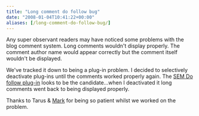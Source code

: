 ```yaml
---
title: "Long comment do follow bug"
date: "2008-01-04T10:41:22+00:00"
aliases: [/long-comment-do-follow-bug/]
---
```


Any super observant readers may have noticed some problems with the blog comment system. Long comments wouldn't display properly. The comment author name would appear correctly but the comment itself wouldn't be displayed.

We've tracked it down to being a plug-in problem. I decided to selectively deactivate plug-ins until the comments worked properly again. The [SEM Do follow plug-in](http://www.semiologic.com/software/dofollow/) looks to be the candidate...when I deactivated it long comments went back to being displayed properly.

Thanks to Tarus &amp; [Mark](http://www.socializedsoftware.com/) for being so patient whilst we worked on the problem.
